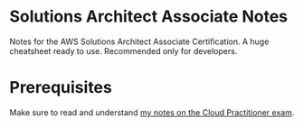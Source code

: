 # Solutions Architect Associate Notes

Notes for the AWS Solutions Architect Associate Certification.
A huge cheatsheet ready to use.
Recommended only for developers.

# Prerequisites

Make sure to read and understand [my notes on the Cloud Practitioner exam](https://github.com/sofianedjerbi/CloudPractitionerNotes).
